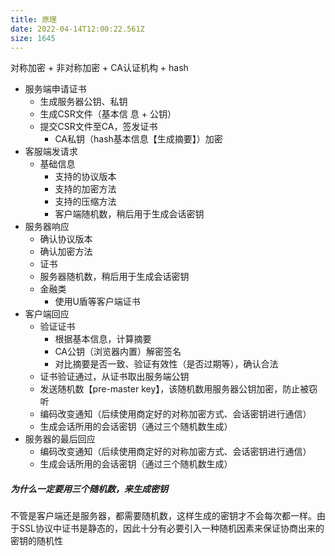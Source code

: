```yaml
---
title: 原理
date: 2022-04-14T12:00:22.561Z
size: 1645
---
```

对称加密 + 非对称加密 + CA认证机构 + hash 

- 服务端申请证书
  - 生成服务器公钥、私钥
  - 生成CSR文件（基本信 息 + 公钥）
  - 提交CSR文件至CA，签发证书
    - CA私钥（hash基本信息【生成摘要】）加密
- 客服端发请求
  - 基础信息
    - 支持的协议版本
    - 支持的加密方法
    - 支持的压缩方法
    - 客户端随机数，稍后用于生成会话密钥
- 服务器响应
  - 确认协议版本
  - 确认加密方法
  - 证书
  - 服务器随机数，稍后用于生成会话密钥
  - 金融类
    - 使用U盾等客户端证书
- 客户端回应
  - 验证证书
    - 根据基本信息，计算摘要
    - CA公钥（浏览器内置）解密签名
    - 对比摘要是否一致、验证有效性（是否过期等），确认合法
  - 证书验证通过，从证书取出服务端公钥
  - 发送随机数【pre-master key】，该随机数用服务器公钥加密，防止被窃听
  - 编码改变通知（后续使用商定好的对称加密方式、会话密钥进行通信）
  - 生成会话所用的会话密钥（通过三个随机数生成）
- 服务器的最后回应
  - 编码改变通知（后续使用商定好的对称加密方式、会话密钥进行通信）
  - 生成会话所用的会话密钥（通过三个随机数生成）

##### 为什么一定要用三个随机数，来生成密钥

不管是客户端还是服务器，都需要随机数，这样生成的密钥才不会每次都一样。由于SSL协议中证书是静态的，因此十分有必要引入一种随机因素来保证协商出来的密钥的随机性
